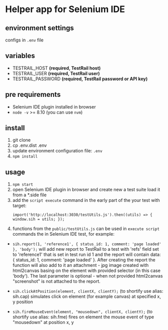 # Helper app for Selenium IDE

## environment settings

configs in `.env` file

## variables

- TESTRAIL_HOST **(required, TestRail host)**
- TESTRAIL_USER **(required, TestRail user)**
- TESTRAIL_PASSWORD **(required, TestRail password or API key)**

## pre requirements

- Selenium IDE plugin installed in browser
- `node -v` >= 8.10 (you can use `nvm`)

## install
1. git clone
2. cp .env.dist .env
3. update environment configuration file: `.env`
4. `npm install`

## usage
1. `npm start`
2. open Selenium IDE plugin in browser and create new a test suite load it from a *.side file
3. add the `script execute` command in the early part of the your test with target:
    ```
    import('http://localhost:3030/testUtils.js').then((utils) => { window.sih = utils; });
    ```
4. functions from the `public/testUtils.js` can be used in `execute script` commands the in Selenium IDE test, for example:
- `sih.report(1, 'reference1', { status_id: 1, comment: 'page loaded' }, 'body');`
will add new report to TestRail to a test with 'refs' field set to 'reference1' that is set in test run id 1 and the report will contain data: { status_id: 1, comment: 'page loaded' }.
After creating the report the function will also add to it an attachment - jpg image created with html2canvas basing on the element with provided selector (in this case 'body').
The last parameter is optional - when not provided html2canvas "screenshot" is not attached to the report.

- `sih.clickAtPosition(element, clientX, clientY);`
(to shortify use alias: sih.cap)
simulates click on element (for example canvas) at specified x, y position

- `sih.fireMouseEvent(element, "mousedown", clientX, clientY);`
(to shortify use alias: sih.fme)
fires on element the mouse event of type "mousedown" at position x, y
